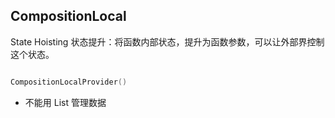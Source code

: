 ## CompositionLocal

State Hoisting 状态提升：将函数内部状态，提升为函数参数，可以让外部界控制这个状态。

```kotlin

CompositionLocalProvider()
```

* 不能用 List 管理数据
